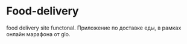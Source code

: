 # Food-delivery
food delivery site functonal.
Приложение по доставке еды, в рамках онлайн марафона от glo.
